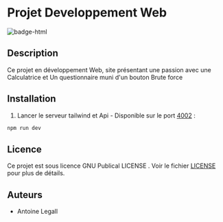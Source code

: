 # Projet Developpement Web 
![badge-html](https://badgewind.vercel.app/api/Project-Tailwind?badgeStyle=p-0|rounded-full&leftStyle=rounded-l-full|mr-0&rightStyle=rounded-r-full|bg-purple-800|text-white&icon=feather:code&iconStyle=text-white|bg-purple-800|rounded-full)

## Description
Ce projet en développement Web, site présentant une passion avec une Calculatrice et Un questionnaire muni d'un bouton Brute force

## Installation
1. Lancer le serveur tailwind et Api - Disponible sur le port [4002](http://localhost:4002) :
```bash
npm run dev
```

## Licence
Ce projet est sous licence GNU Publical LICENSE . Voir le fichier [LICENSE](./LICENSE) pour plus de détails.


## Auteurs
- Antoine Legall
